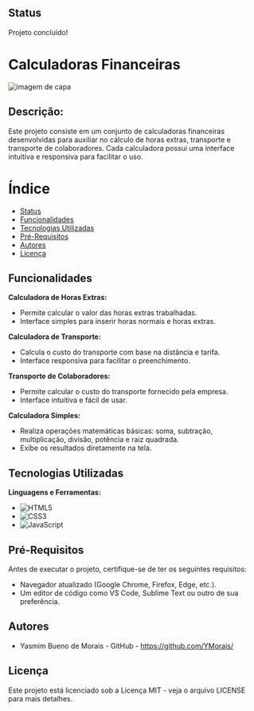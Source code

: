 ## Status
Projeto concluído!

# Calculadoras Financeiras

![imagem de capa](fundo.avif)

## Descrição:
Este projeto consiste em um conjunto de calculadoras financeiras desenvolvidas para auxiliar no cálculo de horas extras, transporte e transporte de colaboradores. Cada calculadora possui uma interface intuitiva e responsiva para facilitar o uso.

# Índice 
* [Status](#status)
* [Funcionalidades](#funcionalidades)
* [Tecnologias Utilizadas](#tecnologias-utilizadas)
* [Pré-Requisitos](#pré-requisitos)
* [Autores](#autores)
* [Licença](#licença)

## Funcionalidades
**Calculadora de Horas Extras:**
- Permite calcular o valor das horas extras trabalhadas.
- Interface simples para inserir horas normais e horas extras.

**Calculadora de Transporte:**
- Calcula o custo do transporte com base na distância e tarifa.
- Interface responsiva para facilitar o preenchimento.

**Transporte de Colaboradores:**
- Permite calcular o custo do transporte fornecido pela empresa.
- Interface intuitiva e fácil de usar.

**Calculadora Simples:**
- Realiza operações matemáticas básicas: soma, subtração, multiplicação, divisão, potência e raiz quadrada.
- Exibe os resultados diretamente na tela.

## Tecnologias Utilizadas
**Linguagens e Ferramentas:**
- ![HTML5](https://img.shields.io/badge/HTML5-E34F26?style=for-the-badge&logo=html5&logoColor=white)
- ![CSS3](https://img.shields.io/badge/CSS3-1572B6?style=for-the-badge&logo=css3&logoColor=white)
- ![JavaScript](https://img.shields.io/badge/JavaScript-323330?style=for-the-badge&logo=javascript&logoColor=F7DF1E)

## Pré-Requisitos
Antes de executar o projeto, certifique-se de ter os seguintes requisitos:

- Navegador atualizado (Google Chrome, Firefox, Edge, etc.).
- Um editor de código como VS Code, Sublime Text ou outro de sua preferência.

## Autores
- Yasmim Bueno de Morais - GitHub - https://github.com/YMorais/

## Licença
Este projeto está licenciado sob a Licença MIT - veja o arquivo LICENSE para mais detalhes.
